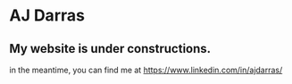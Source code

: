 # AJ Darras
## My website is under constructions.
in the meantime, you can find me at https://www.linkedin.com/in/ajdarras/
